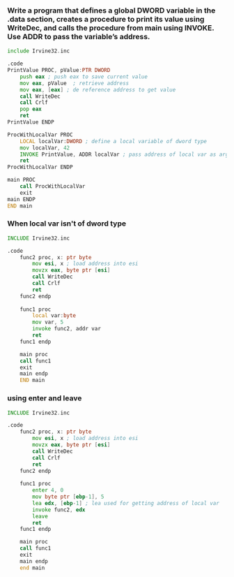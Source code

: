 ### Write a program that defines a global DWORD variable in the .data section, creates a procedure to print its value using WriteDec, and calls the procedure from main using INVOKE. Use ADDR to pass the variable’s address.
```asm
include Irvine32.inc

.code
PrintValue PROC, pValue:PTR DWORD
    push eax ; push eax to save current value
    mov eax, pValue  ; retrieve address 
    mov eax, [eax] ; de reference address to get value 
    call WriteDec
    call Crlf
    pop eax
    ret
PrintValue ENDP

ProcWithLocalVar PROC
    LOCAL localVar:DWORD ; define a local variable of dword type
    mov localVar, 42 
    INVOKE PrintValue, ADDR localVar ; pass address of local var as argument
    ret
ProcWithLocalVar ENDP

main PROC
    call ProcWithLocalVar
    exit
main ENDP
END main
```
### When local var isn't of dword type

```asm
INCLUDE Irvine32.inc

.code
	func2 proc, x: ptr byte 
		mov esi, x ; load address into esi 
		movzx eax, byte ptr [esi]
		call WriteDec
		call Crlf
		ret
	func2 endp
		
	func1 proc
		local var:byte
		mov var, 5
		invoke func2, addr var 
		ret
	func1 endp

	main proc
	call func1
	exit
	main endp
	END main
```
### using enter and leave 

```asm
INCLUDE Irvine32.inc

.code
	func2 proc, x: ptr byte 
		mov esi, x ; load address into esi 
		movzx eax, byte ptr [esi]
		call WriteDec
		call Crlf
		ret
	func2 endp
		
	func1 proc
		enter 4, 0
		mov byte ptr [ebp-1], 5
		lea edx, [ebp-1] ; lea used for getting address of local var
		invoke func2, edx
		leave
		ret
	func1 endp

	main proc
	call func1
	exit
	main endp
	end main
```
